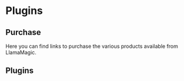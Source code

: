 # Plugins

## Purchase
Here you can find links to purchase the various products available from LlamaMagic.

## Plugins

<script async src="https://js.stripe.com/v3/pricing-table.js"></script>
<stripe-pricing-table pricing-table-id="prctbl_1MvorOFdsj1r46ilbMhCbFK9"
publishable-key="pk_live_51Mdje9Fdsj1r46ilbr3eeB0vKcThZI0r8J04ZLrPwhcrkTUEjW5168m9xuRYTTkOyAag0rUWqmFhzmEDRcqCUN900038n3jgm8">
</stripe-pricing-table>

<script async src="https://js.stripe.com/v3/pricing-table.js"></script>
<stripe-pricing-table pricing-table-id="prctbl_1NLxokFdsj1r46il2UUQ1TEg"
publishable-key="pk_live_51Mdje9Fdsj1r46ilbr3eeB0vKcThZI0r8J04ZLrPwhcrkTUEjW5168m9xuRYTTkOyAag0rUWqmFhzmEDRcqCUN900038n3jgm8">
</stripe-pricing-table>